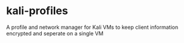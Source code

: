 # kali-profiles
A profile and network manager for Kali VMs to keep client information encrypted and seperate on a single VM
